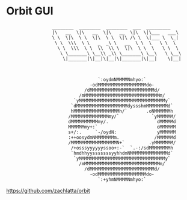 # Orbit GUI

                     ________  ________  ________  ___  _________   
                     |\   __  \|\   __  \|\   __  \|\  \|\___   ___\ 
                     \ \  \|\  \ \  \|\  \ \  \|\ /\ \  \|___ \  \_| 
                      \ \  \\\  \ \   _  _\ \   __  \ \  \   \ \  \  
                       \ \  \\\  \ \  \\  \\ \  \|\  \ \  \   \ \  \ 
                        \ \_______\ \__\\ _\\ \_______\ \__\   \ \__\
                         \|_______|\|__|\|__|\|_______|\|__|    \|__|
                                                
                                                
                                                
                                      `:oydmNMMMMNmhyo:`           
                                   -odMMMMMMMMMMMMMMMMMMdo-        
                                 /dMMMMMMMMMMMMMMMMMMMMMMMMd/      
                               /mMMMMMMMMMMMMMMMMMMMMMMMMMMMMm/    
                             `yMMMMMMMMMMMMMMMMMMMMMMMMMMMMMMMMy`  
                            `dMMMMMMMMMMMMMMMMMMMdyssshmMMMMMMMMd` 
                            hMMMMMMMMMMMMMMMMMh/`       .oNMMMMMMh 
                           /MMMMMMMMMMMMMMmy/`            `yMMMMMM/
                           dMMMMMMMMMMmy/.                  dMMMMMd
                           MMMMMMmy+:`                      oMMMMMM
                           s+/:.     `-/oydN:               yMMMMMM
                           :++oosydmNMMMMMMMm.             /MMMMMMd
                           /MMMMMMMMMMMMMMMMMN+`         .yMMMMMMM/
                            /+osssyyyyyyssoo+:-`  `.-:/sdMMMMMMMMh 
                            `hmdhhyysssssssyyhhdmNMMMMMMMMMMMMMMd` 
                             `yMMMMMMMMMMMMMMMMMMMMMMMMMMMMMMMMy`  
                               /mMMMMMMMMMMMMMMMMMMMMMMMMMMMMm/    
                                 /dMMMMMMMMMMMMMMMMMMMMMMMMd/      
                                   -odMMMMMMMMMMMMMMMMMMdo-        
                                      `:+yhmNMMMMNmhyo:`           
https://github.com/zachlatta/orbit
